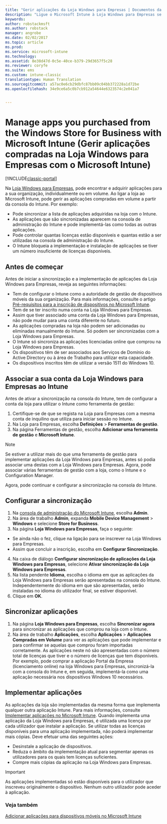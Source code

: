 ```yaml
---
title: "Gerir aplicações da Loja Windows para Empresas | Documentos da Microsoft"
description: "Ligue o Microsoft Intune à Loja Windows para Empresas se quiser gerir e implementar aplicações compradas em volume a partir da consola do Intune"
keywords: 
author: robstackmsft
ms.author: robstack
manager: angrobe
ms.date: 02/02/2017
ms.topic: article
ms.prod: 
ms.service: microsoft-intune
ms.technology: 
ms.assetid: 8e38d47d-0c5e-40ce-b379-29d3657f5c28
ms.reviewer: coryfe
ms.suite: ems
ms.custom: intune-classic
translationtype: Human Translation
ms.sourcegitcommit: a57ac0e6cb29dbfc87bb09c04bb372228a1d72be
ms.openlocfilehash: 34e9ce6a5c0b7cb912a54644e6323574c2e041a7


---
```


# <a name="manage-apps-you-purchased-from-the-windows-store-for-business-with-microsoft-intune"></a>Manage apps you purchased from the Windows Store for Business with Microsoft Intune (Gerir aplicações compradas na Loja Windows para Empresas com o Microsoft Intune)

[!INCLUDE[classic-portal](../includes/classic-portal.md)]

Na [Loja Windows para Empresas](https://www.microsoft.com/business-store), pode encontrar e adquirir aplicações para a sua organização, individualmente ou em volume. Ao ligar a loja ao Microsoft Intune, pode gerir as aplicações compradas em volume a partir da consola do Intune. Por exemplo:
* Pode sincronizar a lista de aplicações adquiridas na loja com o Intune.
* As aplicações que são sincronizadas aparecem na consola de administração do Intune e pode implementá-las como todas as outras aplicações.
* Pode controlar quantas licenças estão disponíveis e quantas estão a ser utilizadas na consola de administração do Intune.
* O Intune bloqueia a implementação e instalação de aplicações se tiver um número insuficiente de licenças disponíveis.

## <a name="before-you-start"></a>Antes de começar
Antes de iniciar a sincronização e a implementação de aplicações da Loja Windows para Empresas, reveja as seguintes informações:
* Tem de configurar o Intune como a autoridade de gestão de dispositivos móveis da sua organização. Para mais informações, consulte o artigo [Pré-requisitos para a inscrição de dispositivos no Microsoft Intune](prerequisites-for-enrollment.md).
* Tem de se ter inscrito numa conta na Loja Windows para Empresas.
* Assim que tiver associado uma conta da Loja Windows para Empresas, não pode mudar para uma conta diferente no futuro.
* As aplicações compradas na loja não podem ser adicionadas ou eliminadas manualmente do Intune. Só podem ser sincronizadas com a Loja Windows para Empresas.
* O Intune só sincroniza as aplicações licenciadas online que comprou na Loja Windows para Empresas.
* Os dispositivos têm de ser associados aos Serviços de Domínio do Active Directory ou à área de Trabalho para utilizar esta capacidade.
* Os dispositivos inscritos têm de utilizar a versão 1511 do Windows 10.

## <a name="associate-your-windows-store-for-business-account-with-intune"></a>Associar a sua conta da Loja Windows para Empresas ao Intune
Antes de ativar a sincronização na consola do Intune, tem de configurar a conta da loja para utilizar o Intune como ferramenta de gestão:
1. Certifique-se de que se regista na Loja para Empresas com a mesma conta de inquilino que utiliza para iniciar sessão no Intune.
2. Na Loja para Empresas, escolha **Definições** > **Ferramentas de gestão**.
3. Na página Ferramentas de gestão, escolha **Adicionar uma ferramenta de gestão** e **Microsoft Intune**.

> [!NOTE]
> Se estiver a utilizar mais do que uma ferramenta de gestão para implementar aplicações da Loja Windows para Empresas, antes só podia associar uma destas com a Loja Windows para Empresas. Agora, pode associar várias ferramentas de gestão com a loja, como o Intune e o Configuration Manager.

Agora, pode continuar e configurar a sincronização na consola do Intune.

## <a name="configure-synchronization"></a>Configurar a sincronização

1. Na [consola de administração do Microsoft Intune](https://manage.microsoft.com), escolha **Admin**.
2. Na área de trabalho **Admin**, expanda **Mobile Device Management** > **Windows** e selecione **Store for Business**.
3. Na página **Loja Windows para Empresas**, faça o seguinte:
 * Se ainda não o fez, clique na ligação para se inscrever na Loja Windows para Empresas.
 * Assim que concluir a inscrição, escolha em **Configurar Sincronização**.
4. Na caixa de diálogo **Configurar sincronização de aplicações da Loja Windows para Empresas**, selecione **Ativar sincronização da Loja Windows para Empresas**.
5. Na lista pendente **Idioma**, escolha o idioma em que as aplicações da Loja Windows para Empresas serão apresentadas na consola do Intune. Independentemente do idioma em que são apresentadas, serão instaladas no idioma do utilizador final, se estiver disponível.
6. Clique em **OK**.

## <a name="synchronize-apps"></a>Sincronizar aplicações

1. Na página **Loja Windows para Empresas**, escolha **Sincronizar agora** para sincronizar as aplicações que comprou na loja com o Intune.
2. Na área de trabalho **Aplicações**, escolha **Aplicações** > **Aplicações Compradas em Volume** para ver as aplicações que pode implementar e para confirmar se aquelas que comprou foram importadas corretamente. As aplicações neste nó são apresentadas com o número total de licenças que tiver e o número de licenças que tem disponíveis.
Por exemplo, pode comprar a aplicação Portal da Empresa (licenciamento online) na loja Windows para Empresas, sincronizá-la com a consola do Intune e, em seguida, implementá-la como uma aplicação necessária nos dispositivos Windows 10 necessários. 


## <a name="deploy-apps"></a>Implementar aplicações

As aplicações da loja são implementadas da mesma forma que implementa qualquer outra aplicação Intune. Para mais informações, consulte [Implementar aplicações no Microsoft Intune](deploy-apps-in-microsoft-intune.md).
Quando implementa uma aplicação da Loja Windows para Empresas, é utilizada uma licença por cada utilizador que instalar a aplicação. Se utilizar todas as licenças disponíveis para uma aplicação implementada, não poderá implementar mais cópias. Deve efetuar uma das seguintes ações:
* Desinstale a aplicação de dispositivos.
* Reduza o âmbito da implementação atual para segmentar apenas os utilizadores para os quais tem licenças suficientes.
* Compre mais cópias da aplicação na Loja Windows para Empresas.

> [!Important]
> As aplicações implementadas só estão disponíveis para o utilizador que inscreveu originalmente o dispositivo. Nenhum outro utilizador pode aceder à aplicação.


### <a name="see-also"></a>Veja também
[Adicionar aplicações para dispositivos móveis no Microsoft Intune](add-apps-for-mobile-devices-in-microsoft-intune.md)



<!--HONumber=Feb17_HO1-->


